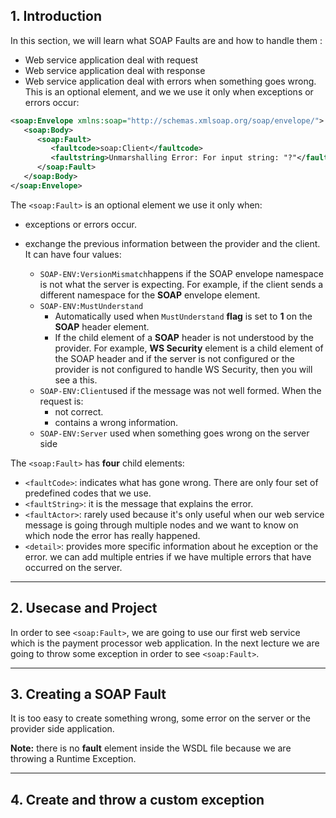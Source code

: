 ## 1. Introduction
In this section, we will learn what SOAP Faults are and how to handle them :
* Web service application  deal with request
* Web service application  deal with response
* Web service application  deal with errors when something goes wrong.
This is an optional element, and we we use it only when exceptions or errors occur:
```xml
<soap:Envelope xmlns:soap="http://schemas.xmlsoap.org/soap/envelope/">
   <soap:Body>
      <soap:Fault>
         <faultcode>soap:Client</faultcode>
         <faultstring>Unmarshalling Error: For input string: "?"</faultstring>
      </soap:Fault>
   </soap:Body>
</soap:Envelope>
```
The `<soap:Fault>` is an optional element we use it only when:
* exceptions or errors occur. 
* exchange the previous information between the provider and the client. 
It can have four values:

   * `SOAP-ENV:VersionMismatch`happens if the SOAP envelope namespace is not what the server is expecting. For example, if the client sends a different namespace for the **SOAP** envelope element.
   * `SOAP-ENV:MustUnderstand` 
       * Automatically used when `MustUnderstand` **flag** is set to **1** on the **SOAP** header element.
       * If the child element of a **SOAP** header is not understood by the provider. For example, **WS Security** element is a child element of the SOAP header and if the server is not configured or the provider is not configured to handle WS Security, then you will see a this.
   * `SOAP-ENV:Client`used if the message was not well formed. When the request is:
       * not correct.
       * contains a wrong information.
   * `SOAP-ENV:Server` used when something goes wrong on the server side

The `<soap:Fault>` has **four** child elements: 

* `<faultCode>`: indicates what has gone wrong. There are only four set of predefined codes that we use.
* `<faultString>`: it is the message that explains the error.
* `<faultActor>`: rarely used because it's only useful when our web service message is going through multiple nodes and we want to know on which node the error has really happened.
* `<detail>`: provides more specific information about he exception or the error. we can add multiple entries if we have multiple errors that have occurred on the server.

***

## 2. Usecase and Project
In order to see `<soap:Fault>`, we are going to use our first web service which is the payment processor web application.
In the next lecture we are going to throw some exception in order to see `<soap:Fault>`.

***

## 3. Creating a SOAP Fault
It is too easy to create something wrong, some error on the server or the provider side application.

**Note:** there is no **fault** element inside the WSDL file because we are throwing a Runtime Exception.

***

## 4. Create and throw a custom exception